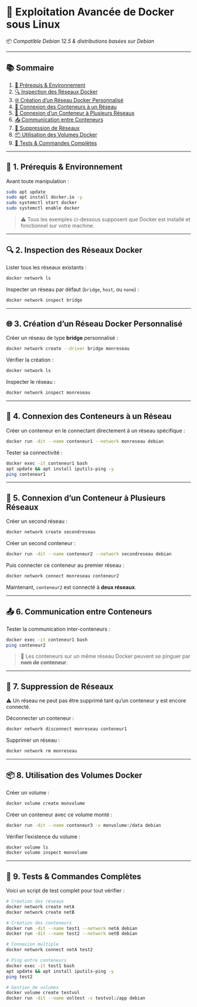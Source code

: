 # 🐳 Exploitation Avancée de Docker sous Linux

📦 *Compatible Debian 12.5 & distributions basées sur Debian*

---

## 📚 Sommaire

1. [🔧 Prérequis & Environnement](#1)
2. [🔍 Inspection des Réseaux Docker](#2)
3. [🌐 Création d’un Réseau Docker Personnalisé](#3)
4. [📡 Connexion des Conteneurs à un Réseau](#4)
5. [🔁 Connexion d’un Conteneur à Plusieurs Réseaux](#5)
6. [📤 Communication entre Conteneurs](#6)
7. [🧯 Suppression de Réseaux](#7)
8. [📦 Utilisation des Volumes Docker](#8)
9. [🚀 Tests & Commandes Complètes](#9)

---

<a name="1"></a>

## 🔧 1. Prérequis & Environnement

Avant toute manipulation :

```bash
sudo apt update
sudo apt install docker.io -y
sudo systemctl start docker
sudo systemctl enable docker
```

> ⚠️ Tous les exemples ci-dessous supposent que Docker est installé et fonctionnel sur votre machine.

---

<a name="2"></a>

## 🔍 2. Inspection des Réseaux Docker

Lister tous les réseaux existants :

```bash
docker network ls
```

Inspecter un réseau par défaut (`bridge`, `host`, ou `none`) :

```bash
docker network inspect bridge
```

---

<a name="3"></a>

## 🌐 3. Création d’un Réseau Docker Personnalisé

Créer un réseau de type **bridge** personnalisé :

```bash
docker network create --driver bridge monreseau
```

Vérifier la création :

```bash
docker network ls
```

Inspecter le réseau :

```bash
docker network inspect monreseau
```

---

<a name="4"></a>

## 📡 4. Connexion des Conteneurs à un Réseau

Créer un conteneur en le connectant directement à un réseau spécifique :

```bash
docker run -dit --name conteneur1 --network monreseau debian
```

Tester sa connectivité :

```bash
docker exec -it conteneur1 bash
apt update && apt install iputils-ping -y
ping conteneur1
```

---

<a name="5"></a>

## 🔁 5. Connexion d’un Conteneur à Plusieurs Réseaux

Créer un second réseau :

```bash
docker network create secondreseau
```

Créer un second conteneur :

```bash
docker run -dit --name conteneur2 --network secondreseau debian
```

Puis connecter ce conteneur au premier réseau :

```bash
docker network connect monreseau conteneur2
```

Maintenant, `conteneur2` est connecté à **deux réseaux**.

---

<a name="6"></a>

## 📤 6. Communication entre Conteneurs

Tester la communication inter-conteneurs :

```bash
docker exec -it conteneur1 bash
ping conteneur2
```

> 🎯 Les conteneurs sur un même réseau Docker peuvent se pinguer par **nom de conteneur**.

---

<a name="7"></a>

## 🧯 7. Suppression de Réseaux

⚠️ Un réseau ne peut pas être supprimé tant qu’un conteneur y est encore connecté.

Déconnecter un conteneur :

```bash
docker network disconnect monreseau conteneur1
```

Supprimer un réseau :

```bash
docker network rm monreseau
```

---

<a name="8"></a>

## 📦 8. Utilisation des Volumes Docker

Créer un volume :

```bash
docker volume create monvolume
```

Créer un conteneur avec ce volume monté :

```bash
docker run -dit --name conteneur3 -v monvolume:/data debian
```

Vérifier l’existence du volume :

```bash
docker volume ls
docker volume inspect monvolume
```

---

<a name="9"></a>

## 🚀 9. Tests & Commandes Complètes

Voici un script de test complet pour tout vérifier :

```bash
# Création des réseaux
docker network create netA
docker network create netB

# Création des conteneurs
docker run -dit --name test1 --network netA debian
docker run -dit --name test2 --network netB debian

# Connexion multiple
docker network connect netA test2

# Ping entre conteneurs
docker exec -it test1 bash
apt update && apt install iputils-ping -y
ping test2

# Gestion de volumes
docker volume create testvol
docker run -dit --name voltest -v testvol:/app debian
```
